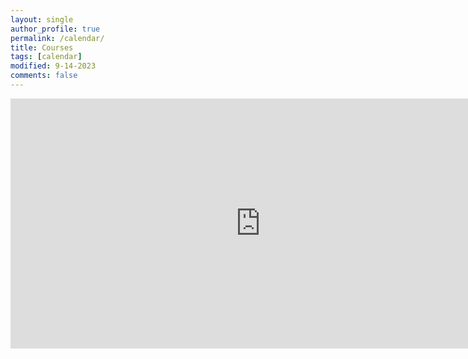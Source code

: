 ```yaml
---
layout: single
author_profile: true
permalink: /calendar/
title: Courses
tags: [calendar]
modified: 9-14-2023
comments: false
---
```


<iframe src="https://calendar.google.com/calendar/embed?src=radmanmohii%40gmail.com&ctz=Asia%2FTehran" style="border: 0" width="800" height="400" frameborder="0" scrolling="no"></iframe>